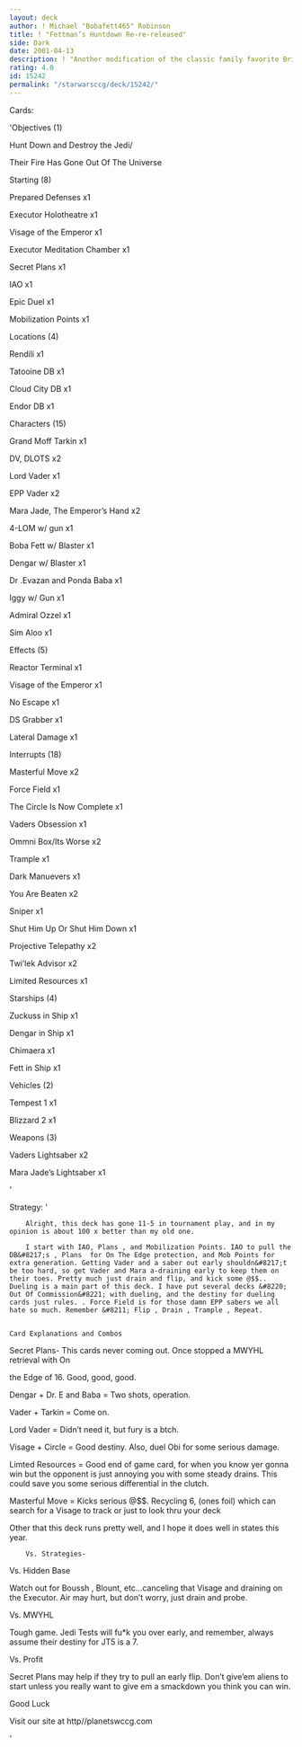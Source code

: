 ```yaml
---
layout: deck
author: ! Michael "Bobafett465" Robinson
title: ! "Fettman’s Huntdown Re-re-released"
side: Dark
date: 2001-04-13
description: ! "Another modification of the classic family favorite Bring the kids Bring the dog Just don’t bring the Jawas.."
rating: 4.0
id: 15242
permalink: "/starwarsccg/deck/15242/"
---
```

Cards: 

'Objectives (1)

Hunt Down and Destroy the Jedi/ 

Their Fire Has Gone Out Of The Universe


Starting  (8)

Prepared Defenses x1 

Executor Holotheatre x1 

Visage of the Emperor x1 

Executor  Meditation Chamber x1 

Secret Plans x1 

IAO x1 

Epic Duel x1 

Mobilization Points x1 


Locations (4)

Rendili x1 

Tatooine DB x1 

Cloud City DB x1 

Endor DB x1 


Characters (15)

Grand Moff Tarkin x1 

DV, DLOTS x2 

Lord Vader x1 

EPP Vader x2

Mara Jade, The Emperor&#8217;s Hand x2

4-LOM w/ gun  x1 

Boba Fett w/ Blaster x1 

Dengar w/ Blaster x1 

Dr .Evazan and Ponda Baba x1 

Iggy w/ Gun x1

Admiral Ozzel x1

Sim Aloo x1    


Effects (5)

Reactor Terminal  x1  

Visage of the Emperor x1

No Escape x1  

DS Grabber x1  

Lateral Damage x1 


Interrupts (18)

Masterful Move x2 

Force Field x1

The Circle Is Now Complete x1

Vaders Obsession x1

Ommni Box/Its Worse x2

Trample x1 

Dark Manuevers x1 

You Are Beaten x2 

Sniper x1 

Shut Him Up Or Shut Him Down x1

Projective Telepathy  x2

Twi&#8217;lek Advisor x2 

Limited Resources x1 


Starships (4)

Zuckuss in Ship x1 

Dengar in Ship x1 

Chimaera x1 

Fett in Ship x1 


Vehicles (2)

Tempest 1 x1 

Blizzard 2 x1 



Weapons (3)

Vaders Lightsaber x2 

Mara Jade&#8217;s Lightsaber x1 


'

Strategy: '

		Alright, this deck has gone 11-5 in tournament play, and in my opinion is about 100 x better than my old one. 

		I start with IAO, Plans , and Mobilization Points. IAO to pull the DB&#8217;s , Plans  for On The Edge protection, and Mob Points for extra generation. Getting Vader and a saber out early shouldn&#8217;t be too hard, so get Vader and Mara a-draining early to keep them on their toes. Pretty much just drain and flip, and kick some @$$.. Dueling is a main part of this deck. I have put several decks &#8220; Out Of Commission&#8221; with dueling, and the destiny for dueling cards just rules. . Force Field is for those damn EPP sabers we all hate so much. Remember &#8211; Flip , Drain , Trample , Repeat. 


	Card Explanations and Combos


Secret Plans- This cards never coming out. Once stopped a MWYHL retrieval with On

the Edge of 16. Good, good, good.


Dengar + Dr. E and Baba = Two shots, operation. 


Vader + Tarkin = Come on. 


Lord Vader = Didn&#8217;t need it, but fury is a btch. 


Visage + Circle =  Good destiny. Also, duel Obi for some serious damage. 


Limted Resources = Good end of game card, for when you know yer gonna win but the opponent is just annoying you with some steady drains. This could save you some serious differential in the clutch.


Masterful Move = Kicks serious @$$. Recycling 6, (ones foil) which can search for a Visage to track or just to look thru your deck


Other that this deck runs pretty well, and I hope it does well in states this year.


		Vs. Strategies-

Vs. Hidden Base

Watch out for Boussh , Blount, etc&#8230;canceling that Visage and draining on the Executor. Air may hurt, but don&#8217;t worry, just drain and probe. 


Vs. MWYHL 

Tough game. Jedi Tests will fu*k you over early, and remember, always assume their destiny for JT5 is a 7.  


Vs. Profit

Secret Plans may help if they try to pull an early flip. Don&#8217;t give&#8217;em aliens to start unless you really want to give em a smackdown you think you can win. 



Good Luck 


Visit our site at http//planetswccg.com


'
